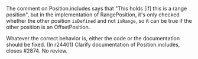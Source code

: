 The comment on Position.includes says that "This holds [if] this is a range position", but in the implementation of RangePosition, it's only checked whether the other position `isDefined` and not `isRange`, so it can be true if the other position is an OffsetPosition.

Whatever the correct behavior is, either the code or the documentation should be fixed.
(In r24401) Clarify documentation of Position.includes, closes #2874. No review.
